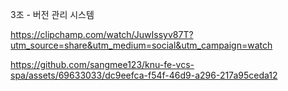 3조 - 버전 관리 시스템

https://clipchamp.com/watch/JuwIssyv87T?utm_source=share&utm_medium=social&utm_campaign=watch

https://github.com/sangmee123/knu-fe-vcs-spa/assets/69633033/dc9eefca-f54f-46d9-a296-217a95ceda12

